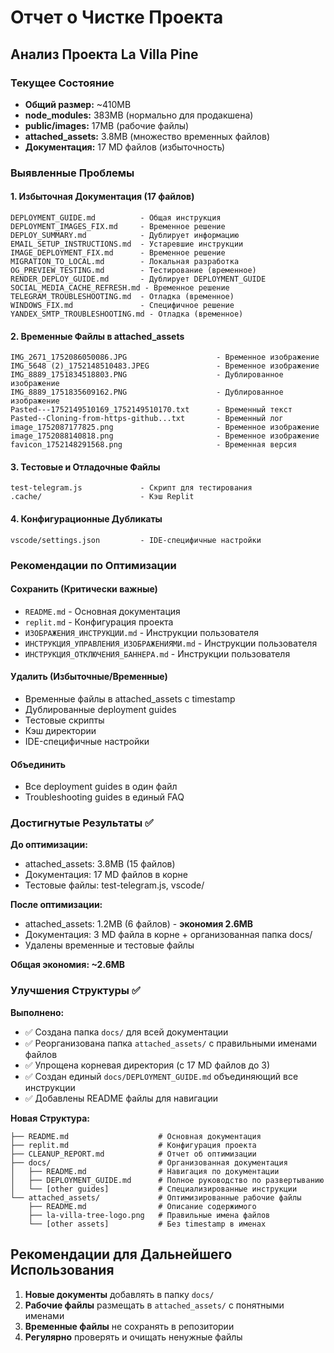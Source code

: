 # Отчет о Чистке Проекта

## Анализ Проекта La Villa Pine

### Текущее Состояние
- **Общий размер:** ~410MB
- **node_modules:** 383MB (нормально для продакшена)
- **public/images:** 17MB (рабочие файлы)
- **attached_assets:** 3.8MB (множество временных файлов)
- **Документация:** 17 MD файлов (избыточность)

### Выявленные Проблемы

#### 1. Избыточная Документация (17 файлов)
```
DEPLOYMENT_GUIDE.md          - Общая инструкция
DEPLOYMENT_IMAGES_FIX.md     - Временное решение
DEPLOY_SUMMARY.md            - Дублирует информацию
EMAIL_SETUP_INSTRUCTIONS.md  - Устаревшие инструкции
IMAGE_DEPLOYMENT_FIX.md      - Временное решение
MIGRATION_TO_LOCAL.md        - Локальная разработка
OG_PREVIEW_TESTING.md        - Тестирование (временное)
RENDER_DEPLOY_GUIDE.md       - Дублирует DEPLOYMENT_GUIDE
SOCIAL_MEDIA_CACHE_REFRESH.md - Временное решение
TELEGRAM_TROUBLESHOOTING.md  - Отладка (временное)
WINDOWS_FIX.md               - Специфичное решение
YANDEX_SMTP_TROUBLESHOOTING.md - Отладка (временное)
```

#### 2. Временные Файлы в attached_assets
```
IMG_2671_1752086050086.JPG                    - Временное изображение
IMG_5648 (2)_1752148510483.JPEG               - Временное изображение  
IMG_8889_1751834518803.PNG                    - Дублированное изображение
IMG_8889_1751835609162.PNG                    - Дублированное изображение
Pasted---1752149510169_1752149510170.txt      - Временный текст
Pasted--Cloning-from-https-github...txt       - Временный лог
image_1752087177825.png                       - Временное изображение
image_1752088140818.png                       - Временное изображение
favicon_1752148291568.png                     - Временная версия
```

#### 3. Тестовые и Отладочные Файлы
```
test-telegram.js             - Скрипт для тестирования
.cache/                      - Кэш Replit
```

#### 4. Конфигурационные Дубликаты
```
vscode/settings.json         - IDE-специфичные настройки
```

### Рекомендации по Оптимизации

#### Сохранить (Критически важные)
- `README.md` - Основная документация
- `replit.md` - Конфигурация проекта
- `ИЗОБРАЖЕНИЯ_ИНСТРУКЦИИ.md` - Инструкции пользователя
- `ИНСТРУКЦИЯ_УПРАВЛЕНИЯ_ИЗОБРАЖЕНИЯМИ.md` - Инструкции пользователя
- `ИНСТРУКЦИЯ_ОТКЛЮЧЕНИЯ_БАННЕРА.md` - Инструкции пользователя

#### Удалить (Избыточные/Временные)
- Временные файлы в attached_assets с timestamp
- Дублированные deployment guides
- Тестовые скрипты
- Кэш директории
- IDE-специфичные настройки

#### Объединить
- Все deployment guides в один файл
- Troubleshooting guides в единый FAQ

### Достигнутые Результаты ✅

**До оптимизации:**
- attached_assets: 3.8MB (15 файлов)
- Документация: 17 MD файлов в корне
- Тестовые файлы: test-telegram.js, vscode/

**После оптимизации:**
- attached_assets: 1.2MB (6 файлов) - **экономия 2.6MB**
- Документация: 3 MD файла в корне + организованная папка docs/
- Удалены временные и тестовые файлы

**Общая экономия: ~2.6MB**

### Улучшения Структуры ✅

**Выполнено:**
- ✅ Создана папка `docs/` для всей документации
- ✅ Реорганизована папка `attached_assets/` с правильными именами файлов
- ✅ Упрощена корневая директория (с 17 MD файлов до 3)
- ✅ Создан единый `docs/DEPLOYMENT_GUIDE.md` объединяющий все инструкции
- ✅ Добавлены README файлы для навигации

**Новая Структура:**
```
├── README.md                    # Основная документация
├── replit.md                    # Конфигурация проекта  
├── CLEANUP_REPORT.md            # Отчет об оптимизации
├── docs/                        # Организованная документация
│   ├── README.md                # Навигация по документации
│   ├── DEPLOYMENT_GUIDE.md      # Полное руководство по развертыванию
│   └── [other guides]           # Специализированные инструкции
└── attached_assets/             # Оптимизированные рабочие файлы
    ├── README.md                # Описание содержимого
    ├── la-villa-tree-logo.png   # Правильные имена файлов
    └── [other assets]           # Без timestamp в именах
```

## Рекомендации для Дальнейшего Использования

1. **Новые документы** добавлять в папку `docs/`
2. **Рабочие файлы** размещать в `attached_assets/` с понятными именами
3. **Временные файлы** не сохранять в репозитории
4. **Регулярно** проверять и очищать ненужные файлы